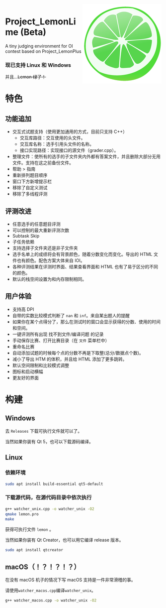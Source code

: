 <img src="icon.png" align=right />

# Project_LemonLime (Beta)

A tiny judging environment for OI contest based on Project_LemonPlus

### 现已支持 Linux 和 Windows

并且…~~Lemon 绿了！~~



# 特色

## 功能追加

- 交互式试题支持（使用更加通用的方式，目前只支持 C++）
  - 交互库路径：交互使用的头文件。
  - 交互库名称：选手引用头文件的名称。
  - 接口实现路径：实现接口的源文件（grader.cpp）。
- 整理文件：使所有的选手的子文件夹内外都有答案文件，并且删除大部分无用文件。支持在这之前备份文件。
- 帮助 > 指南
- 重新排列题目顺序
- 窗口下方新增提示栏
- 移除了自定义测试
- 移除了多线程评测

## 评测改进

- 任意选手的任意题目评测
- 可以控制的最大重新评测次数
- Subtask Skip
- 子任务依赖
- 支持选择子文件夹还是非子文件夹
- 选手名单上的成绩将会有背景颜色，随着分数变化而变化。导出的 HTML 文件也有颜色。配色方案大体来自 IOI。
- 各种评测结果在评测时界面、结果查看界面和 HTML 也有了易于区分的不同的颜色。
- 默认的栈空间设置为和内存限制相同。

## 用户体验

- 支持高 DPI
- 自带的实数比较模式判断了 ``nan`` 和 ``inf``。来自某出题人的提醒
- 如果你在某个点得分了，那么在测试时的窗口会显示获得的分数、使用的时间和空间。
- 一键评测所有出现 找不到文件/编译问题 的记录
- 手动保存比赛、打开比赛目录（在 `文件` 菜单栏中）
- 重命名比赛
- 自动添加试题的时候每个点的分数不再是下取整(总分/数据点个数)。
- 减小了导出 HTM 的体积，并且给 HTML 添加了更多跳转。
- 默认空间限制和比较模式调整
- 图标和启动横幅
- 更友好的界面



# 构建

## Windows

去 `Releases` 下载可执行文件就可以了。

当然如果你装有 Qt 5，也可以下载源码编译。

## Linux 

### 依赖环境

```bash
sudo apt install build-essential qt5-default
```

### 下载源代码，在源代码目录中依次执行

```bash
g++ watcher_unix.cpp -o watcher_unix -O2
qmake lemon.pro
make
```

获得可执行文件 ``lemon`` 。

当然如果你装有 Qt Creator，也可以用它编译 release 版本。

```bash
sudo apt install qtcreator
```

## macOS（！？！？！？）

在没有 macOS 机子的情况下写 macOS 支持是一件非常滑稽的事。

请使用``watcher_macos.cpp``编译``watcher_unix``。

```bash
g++ watcher_macos.cpp -o watcher_unix -O2
```

